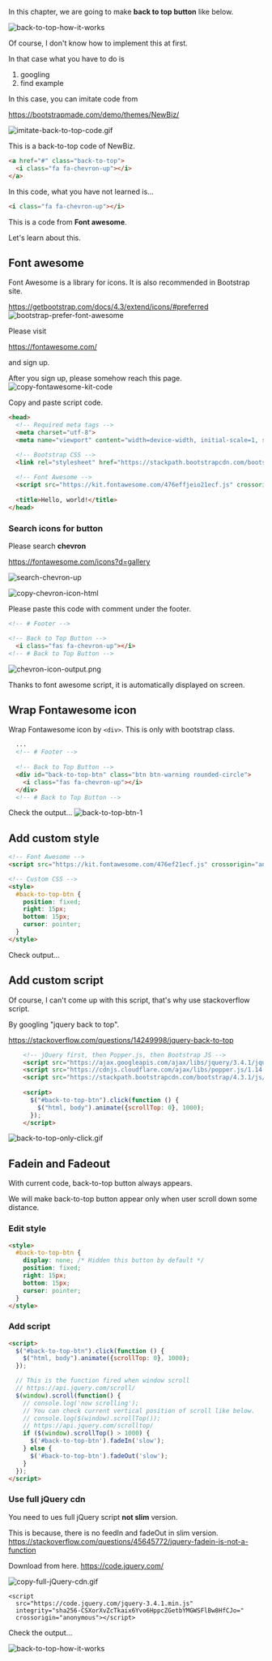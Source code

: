 In this chapter, we are going to make **back to top button** like below.

![back-to-top-how-it-works](../img/combine-front-end-guide/back-to-top-how-it-works.gif)


Of course, I don't know how to implement this at first.

In that case what you have to do is

1. googling
2. find example

In this case, you can imitate code from

https://bootstrapmade.com/demo/themes/NewBiz/

![imitate-back-to-top-code.gif](../img/combine-front-end-guide/imitate-back-to-top-code.gif)

This is a back-to-top code of NewBiz.
```html
<a href="#" class="back-to-top">
  <i class="fa fa-chevron-up"></i>
</a>
```

In this code, what you have not learned is...

```html
<i class="fa fa-chevron-up"></i>
```

This is a code from **Font awesome**.

Let's learn about this.

## Font awesome
Font Awesome is a library for icons. It is also recommended in Bootstrap site.

https://getbootstrap.com/docs/4.3/extend/icons/#preferred
![bootstrap-prefer-font-awesome](../img/combine-front-end-guide/bootstrap-prefer-font-awesome.png)


Please visit

https://fontawesome.com/

and sign up.

After you sign up, please somehow reach this page.
![copy-fontawesome-kit-code](../img/combine-front-end-guide/copy-fontawesome-kit-code.gif)

Copy and paste script code.

```html hl_lines="8 9"
<head>
  <!-- Required meta tags -->
  <meta charset="utf-8">
  <meta name="viewport" content="width=device-width, initial-scale=1, shrink-to-fit=no">

  <!-- Bootstrap CSS -->
  <link rel="stylesheet" href="https://stackpath.bootstrapcdn.com/bootstrap/4.3.1/css/bootstrap.min.css" integrity="sha384-ggOyR0iXCbMQv3Xipma34MD+dH/1fQ784/j6cY/iJTQUOhcWr7x9JvoRxT2MZw1T" crossorigin="anonymous">
  
  <!-- Font Awesome -->
  <script src="https://kit.fontawesome.com/476effjeio21ecf.js" crossorigin="anonymous"></script>
  
  <title>Hello, world!</title>
</head>
```

### Search icons for button

Please search **chevron**

https://fontawesome.com/icons?d=gallery

![search-chevron-up](../img/combine-front-end-guide/search-chevron-up.png)

![copy-chevron-icon-html](../img/combine-front-end-guide/copy-chevron-icon-html.gif)


Please paste this code with comment under the footer.
```html
<!-- # Footer -->

<!-- Back to Top Button -->
  <i class="fas fa-chevron-up"></i>
<!-- # Back to Top Button -->
```

![chevron-icon-output.png](../img/combine-front-end-guide/chevron-icon-output.png)

Thanks to font awesome script, it is automatically displayed on screen.


## Wrap Fontawesome icon
Wrap Fontawesome icon by `<div>`. This is only with bootstrap class.
```html
  ...
  <!-- # Footer -->
  
  <!-- Back to Top Button -->
  <div id="back-to-top-btn" class="btn btn-warning rounded-circle">
    <i class="fas fa-chevron-up"></i>
  </div>
  <!-- # Back to Top Button -->
```

Check the output...
![back-to-top-btn-1](../img/combine-front-end-guide/back-to-top-btn-1.png)


## Add custom style

```html
<!-- Font Awesome -->
<script src="https://kit.fontawesome.com/476ef21ecf.js" crossorigin="anonymous"></script>

<!-- Custom CSS -->
<style>
  #back-to-top-btn {
    position: fixed;
    right: 15px;
    bottom: 15px;
    cursor: pointer;
  }
</style>
```

Check output...

## Add custom script

Of course, I can't come up with this script, that's why use stackoverflow script.

By googling "jquery back to top".

https://stackoverflow.com/questions/14249998/jquery-back-to-top

```html hl_lines="6 7 8 9 10 11 12 13 14 15 16 17 18 19 20"
    <!-- jQuery first, then Popper.js, then Bootstrap JS -->
    <script src="https://ajax.googleapis.com/ajax/libs/jquery/3.4.1/jquery.min.js"></script>
    <script src="https://cdnjs.cloudflare.com/ajax/libs/popper.js/1.14.7/umd/popper.min.js" integrity="sha384-UO2eT0CpHqdSJQ6hJty5KVphtPhzWj9WO1clHTMGa3JDZwrnQq4sF86dIHNDz0W1" crossorigin="anonymous"></script>
    <script src="https://stackpath.bootstrapcdn.com/bootstrap/4.3.1/js/bootstrap.min.js" integrity="sha384-JjSmVgyd0p3pXB1rRibZUAYoIIy6OrQ6VrjIEaFf/nJGzIxFDsf4x0xIM+B07jRM" crossorigin="anonymous"></script>
    
    <script>
      $("#back-to-top-btn").click(function () {
        $("html, body").animate({scrollTop: 0}, 1000);
      });
    </script>
```

![back-to-top-only-click.gif](../img/combine-front-end-guide/back-to-top-only-click.gif)

## Fadein and Fadeout

With current code, back-to-top button always appears.

We will make back-to-top button appear only when user scroll down some distance.

### Edit style
```html hl_lines="3"
<style>
  #back-to-top-btn {
    display: none; /* Hidden this button by default */
    position: fixed;
    right: 15px;
    bottom: 15px;
    cursor: pointer;
  }
</style>
```

### Add script
```html
<script>
  $("#back-to-top-btn").click(function () {
    $("html, body").animate({scrollTop: 0}, 1000);
  });

  // This is the function fired when window scroll
  // https://api.jquery.com/scroll/
  $(window).scroll(function() {
    // console.log('now scrolling');
    // You can check current vertical position of scroll like below.
    // console.log($(window).scrollTop());
    // https://api.jquery.com/scrolltop/
    if ($(window).scrollTop() > 1000) {
      $('#back-to-top-btn').fadeIn('slow');
    } else {
      $('#back-to-top-btn').fadeOut('slow');
    }
  });
</script>
```

### Use full jQuery cdn

You need to ues full jQuery script **not slim** version.

This is because, there is no feedIn and fadeOut in slim version.
https://stackoverflow.com/questions/45645772/jquery-fadein-is-not-a-function

Download from here.
https://code.jquery.com/

![copy-full-jQuery-cdn.gif](../img/combine-front-end-guide/copy-full-jQuery-cdn.gif)

```
<script
  src="https://code.jquery.com/jquery-3.4.1.min.js"
  integrity="sha256-CSXorXvZcTkaix6Yvo6HppcZGetbYMGWSFlBw8HfCJo="
  crossorigin="anonymous"></script>
```

Check the output...

![back-to-top-how-it-works](../img/combine-front-end-guide/back-to-top-how-it-works.gif)
